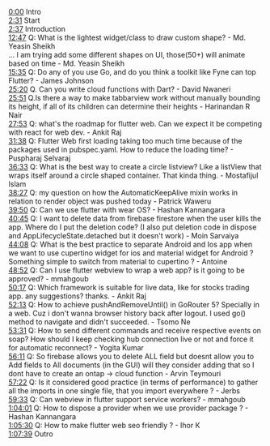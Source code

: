 [0:00](https://www.youtube.com/watch?v=d8Ymm6X2WqE&t=0m00s) Intro  
[2:31](https://www.youtube.com/watch?v=d8Ymm6X2WqE&t=2m31s) Start  
[2:37](https://www.youtube.com/watch?v=d8Ymm6X2WqE&t=2m37s) Introduction  
[12:47](https://www.youtube.com/watch?v=d8Ymm6X2WqE&t=12m47s) Q: What is the lightest widget/class to draw custom shape? - Md. Yeasin Sheikh  
... I am trying add some different shapes on UI, those(50+) will animate based on time - Md. Yeasin Sheikh  
[15:35](https://www.youtube.com/watch?v=d8Ymm6X2WqE&t=15m35s) Q: Do any of you use Go, and do you think a toolkit like Fyne can top Flutter? - James Johnson  
[25:20](https://www.youtube.com/watch?v=d8Ymm6X2WqE&t=25m20s) Q. Can you write cloud functions with Dart? - David Nwaneri  
[25:51](https://www.youtube.com/watch?v=d8Ymm6X2WqE&t=25m51s) Q.Is there a way to make tabbarview work without manually bounding its height, if all of its children can determine their heights - Harinandan R Nair  
[27:53](https://www.youtube.com/watch?v=d8Ymm6X2WqE&t=27m53s) Q: what's the roadmap for flutter web. Can we expect it be competing with react for web dev. - Ankit Raj  
[31:38](https://www.youtube.com/watch?v=d8Ymm6X2WqE&t=31m38s) Q: Flutter Web first loading taking too much time because of the packages used in pubspec.yaml. How to reduce the loading time? - Puspharaj Selvaraj  
[36:33](https://www.youtube.com/watch?v=d8Ymm6X2WqE&t=36m33s) Q: What is the best way to create a circle listview? Like a listView that wraps itself around a circle shaped container. That kinda thing. - Mostafijul Islam  
[38:27](https://www.youtube.com/watch?v=d8Ymm6X2WqE&t=38m27s) Q: my question on how the AutomaticKeepAlive mixin works in relation to render object was pushed today - Patrick Waweru  
[39:50](https://www.youtube.com/watch?v=d8Ymm6X2WqE&t=39m50s) Q: Can we use flutter with wear OS? - Hashan Kannangara  
[40:45](https://www.youtube.com/watch?v=d8Ymm6X2WqE&t=40m45s) Q: I want to delete data from firebase firestore when the user kills the app. Where do I put the deletion code? (I also put deletion code in dispose and AppLifecycleState.detached but it doesn't work) - Moin Sarvaiya  
[44:08](https://www.youtube.com/watch?v=d8Ymm6X2WqE&t=44m08s) Q: What is the best practice to separate Android and Ios app when we want to use cupertino widget for ios and material widget for Android ? Something simple to switch from material to cupertino ? - Antoine  
[48:52](https://www.youtube.com/watch?v=d8Ymm6X2WqE&t=48m52s) Q: Can I use flutter webview to wrap a web app? is it going to be approved? - mmahgoub  
[50:17](https://www.youtube.com/watch?v=d8Ymm6X2WqE&t=50m17s) Q: Which framework is suitable for live data, like for stocks trading app. any suggestions? thanks. - Ankit Raj  
[52:13](https://www.youtube.com/watch?v=d8Ymm6X2WqE&t=52m13s) Q: How to achieve pushAndRemoveUntil() in GoRouter 5? Specially in a web. Cuz i don't wanna browser history back after logout. I used go() method to navigate and didn't succeeded. - Tsomo Ne  
[53:31](https://www.youtube.com/watch?v=d8Ymm6X2WqE&t=53m31s) Q: How to send different commands and receive respective events on soap? How should I keep checking hub connection live or not and force it for automatic reconnect? - Yogita Kumar  
[56:11](https://www.youtube.com/watch?v=d8Ymm6X2WqE&t=56m11s) Q: So firebase allows you to delete ALL field but doesnt allow you to Add fields to All documents (in the GUI) will they consider adding that so I dont have to create an ontap -> cloud function - Arvin Teymouri  
[57:22](https://www.youtube.com/watch?v=d8Ymm6X2WqE&t=57m22s) Q: Is it considered good practice (in terms of performance) to gather all the imports in one single file, that you import everywhere ? - Jerbs  
[59:33](https://www.youtube.com/watch?v=d8Ymm6X2WqE&t=59m33s) Q: Can webview in flutter support service workers? - mmahgoub  
[1:04:01](https://www.youtube.com/watch?v=d8Ymm6X2WqE&t=1h04m01s) Q: How to dispose a provider when we use provider package ? - Hashan Kannangara  
[1:05:30](https://www.youtube.com/watch?v=d8Ymm6X2WqE&t=1h05m30s) Q: How to make flutter web seo friendly ? - Ihor К  
[1:07:39](https://www.youtube.com/watch?v=d8Ymm6X2WqE&t=1h07m39s) Outro  

